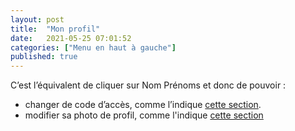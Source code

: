 ```yaml
---
layout: post
title:  "Mon profil"
date:   2021-05-25 07:01:52
categories: ["Menu en haut à gauche"]
published: true
---
```


C’est l’équivalent de cliquer sur Nom Prénoms et donc de pouvoir :
- changer de code d’accès, comme l’indique [cette section](/comment-changer-mon-code-d-acces/#1-cliquer-sur-votre-nom-prénoms-en-haut-à-gauche-de-votre-écran).
- modifier sa photo de profil, comme l'indique [cette section](/changer-de-photo-de-profil)
